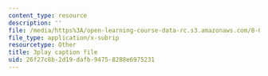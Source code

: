```yaml
---
content_type: resource
description: ''
file: /media/https%3A/open-learning-course-data-rc.s3.amazonaws.com/8-06-quantum-physics-iii-spring-2018/26f27c8b2d19dafb94758288e6975231_OZXEb8FxZQ.srt
file_type: application/x-subrip
resourcetype: Other
title: 3play caption file
uid: 26f27c8b-2d19-dafb-9475-8288e6975231
---
```


